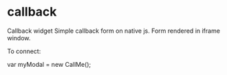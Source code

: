 # callback
Callback widget
Simple callback form on native js. Form rendered in iframe window. 

To connect:
<link rel="stylesheet" href="https://cdn.rawgit.com/BrRenat/callback/master/dist/css/style.min.css">
<script src="https://cdn.rawgit.com/BrRenat/callback/master/dist/js/callback.js"></script>
var myModal = new CallMe();
